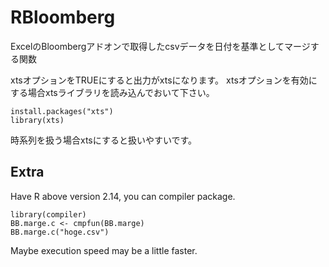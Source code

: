 RBloomberg
==========
ExcelのBloombergアドオンで取得したcsvデータを日付を基準としてマージする関数

xtsオプションをTRUEにすると出力がxtsになります。
xtsオプションを有効にする場合xtsライブラリを読み込んでおいて下さい。

    install.packages("xts")
    library(xts)

時系列を扱う場合xtsにすると扱いやすいです。


## Extra
Have R above version 2.14, you can compiler package.

    library(compiler)
    BB.marge.c <- cmpfun(BB.marge)
    BB.marge.c("hoge.csv")

Maybe execution speed may be a little faster.